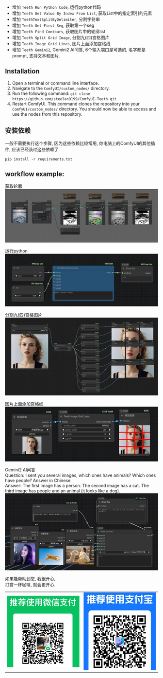 - 增加 `Teeth Run Python Code`, 运行python代码
- 增加 `Teeth Get Value By Index From List`, 获取List中的指定索引的元素
- 增加 `TeethTextSplitByDelimiter`, 分割字符串
- 增加 `Teeth Get First Seg`, 获取第一个seg
- 增加 `Teeth Find Contours`, 获取图片中的轮廓list
- 增加 `Teeth Split Grid Image`, 分割九(四)宫格图片  
- 增加 `Teeth Image Grid Lines`, 图片上面添加宫格线
- 增加 `Teeth Gemini2`, Gemini2 AI问答, 6个输入端口是可选的, 名字都是prompt, 支持文本和图片.


## Installation
1. Open a terminal or command line interface.
2. Navigate to the `ComfyUI/custom_nodes/` directory.
3. Run the following command: `git clone https://github.com/steelan9199/ComfyUI-Teeth.git`
4. Restart ComfyUI.
This command clones the repository into your `ComfyUI/custom_nodes/` directory. You should now be able to access and use the nodes from this repository.


## 安装依赖
一般不需要执行这个步骤, 因为这些依赖比较常用, 你电脑上的ComfyUI的其他插件, 应该已经装过这些依赖了
```
pip install -r requirements.txt
```


## workflow example:
获取轮廓  
![workflow](githubImg/workflow.png)  

运行python  
![runPython](githubImg/runPython.jpg)  

分割九(四)宫格图片  
![runPython](githubImg/splitGridImage.jpg)  
  
图片上面添加宫格线  
![runPython](githubImg/image_grid_lines.jpg)  
  
Gemini2 AI问答  
Question: I sent you several images, which ones have animals? Which ones have people? Answer in Chinese.  
Answer: The first image has a person. The second image has a cat. The third image has people and an animal (it looks like a dog).  
![runPython](githubImg/gemini2.jpg)  
  

如果能帮助到您, 我很开心,   
打赏一杯咖啡, 就会更开心.  
<table>
  <tr>
    <td width="50%"><img src="githubImg/wx.jpg" width="300px"></td>
    <td width="50%"><img src="githubImg/zfb.jpg" width="250px"></td>
  </tr>
</table>
